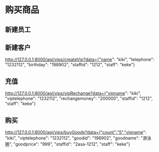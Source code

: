 
# 购买商品

## 新建员工

## 新建客户
http://127.0.0.1:8000/api/vips/createVip?data={"name": "kiki", "telephone": "1232112", "birthday": "198902", "staffid": "1212", "staff": "keke"}

## 充值
http://127.0.0.1:8000/api/vips/vipRechange?data={"vipname": "kiki", "viptelephone": "1232112", "rechangemoney": "200000", "staffid": "1212", "staff": "keke"}

## 购买
http://127.0.0.1:8000/api/vips/buyGoods?data={"count":"5","vipname": "kiki", "viptelephone": "1232112", "goodid": "198902", "goodname": "游泳圈", "goodprice": "999", "staffid": "2asa-1212", "staff": "keke"}